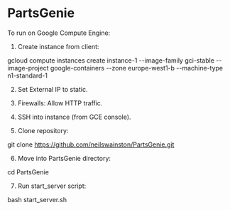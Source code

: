 # PartsGenie

To run on Google Compute Engine:

1. Create instance from client:

gcloud compute instances create instance-1 --image-family gci-stable --image-project google-containers --zone europe-west1-b --machine-type n1-standard-1

2. Set External IP to static.

3. Firewalls: Allow HTTP traffic.

4. SSH into instance (from GCE console).

5. Clone repository:

git clone https://github.com/neilswainston/PartsGenie.git

6. Move into PartsGenie directory:

cd PartsGenie

7. Run start_server script:

bash start_server.sh
